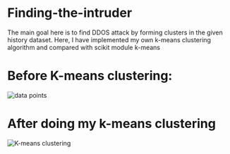 # Finding-the-intruder
  The main goal here is to find DDOS attack by forming clusters in the given history dataset.
  Here, I have implemented my own k-means clustering algorithm and compared with scikit module k-means 
# Before K-means clustering:
  ![data points](https://user-images.githubusercontent.com/32761206/46534406-a5c40680-c8c5-11e8-942c-51f8e577be8a.png)
# After doing my k-means clustering
  ![K-means clustering](https://user-images.githubusercontent.com/32761206/46534632-7235ac00-c8c6-11e8-99c3-6e7ad5cd1de3.png)

